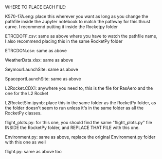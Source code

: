 WHERE TO PLACE EACH FILE:

K570-17A.eng: place this wherever you want as long as you change the pathfile inside the Jupyter notebook to match the pathway for this thrust curve. I recommend putting it inside the Rocketpy folder

ETRCDOFF.csv: same as above where you have to watch the pathfile name, I also recommend placing this in the same RocketPy folder

ETRCDON.csv: same as above

WeatherData.xlsx: same as above

SeymourLaunchSite: same as above

SpaceportLaunchSite: same as above

L2Rocket.CDX1: anywhere you need to, this is the file for RasAero and the one for the L2 Rocket

L2RocketSim.ipynb: place this in the same folder as the RocketPy folder, as the folder doesn't seem to run unless it's in the same folder as all the RocketPy classes.

flight_plots.py: for this one, you should find the same "flight_plots.py" file INSIDE the RocketPy folder, and REPLACE THAT FILE with this one.

Environment.py: same as above, replace the original Environment.py folder with this one as well

flight.py: same as above too

